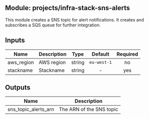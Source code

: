 ## Module: projects/infra-stack-sns-alerts

This module creates a SNS topic for alert notifications. It creates
and subscribes a SQS queue for further integration.


## Inputs

| Name | Description | Type | Default | Required |
|------|-------------|:----:|:-----:|:-----:|
| aws_region | AWS region | string | `eu-west-1` | no |
| stackname | Stackname | string | - | yes |

## Outputs

| Name | Description |
|------|-------------|
| sns_topic_alerts_arn | The ARN of the SNS topic |

